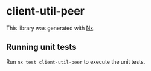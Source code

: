 # client-util-peer

This library was generated with [Nx](https://nx.dev).

## Running unit tests

Run `nx test client-util-peer` to execute the unit tests.

